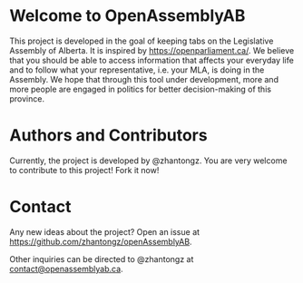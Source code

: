 # Welcome to OpenAssemblyAB
This project is developed in the goal of keeping tabs on the Legislative Assembly of Alberta. It is inspired by https://openparliament.ca/. We believe that you should be able to access information that affects your everyday life and to follow what your representative, i.e. your MLA, is doing in the Assembly. We hope that through this tool under development, more and more people are engaged in politics for better decision-making of this province.

# Authors and Contributors
Currently, the project is developed by @zhantongz. You are very welcome to contribute to this project! Fork it now!

# Contact
Any new ideas about the project? Open an issue at https://github.com/zhantongz/openAssemblyAB.

Other inquiries can be directed to @zhantongz at contact@openassemblyab.ca.
